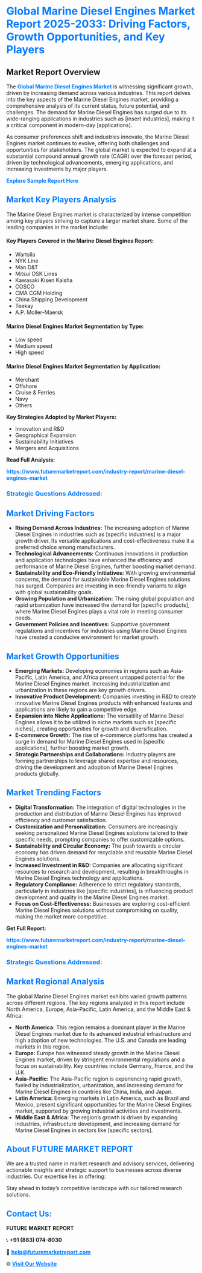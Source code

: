 <h1 style="color: #007BFF;">Global Marine Diesel Engines Market Report 2025-2033: Driving Factors, Growth Opportunities, and Key Players</h1>

<section id="overview">
<h2>Market Report Overview</h2>
<p>The <a href="https://www.futuremarketreport.com/industry-report/marine-diesel-engines-market" style="color: #007BFF; text-decoration: none;"><strong>Global Marine Diesel Engines Market</strong></a> is witnessing significant growth, driven by increasing demand across various industries. This report delves into the key aspects of the Marine Diesel Engines market, providing a comprehensive analysis of its current status, future potential, and challenges. The demand for Marine Diesel Engines has surged due to its wide-ranging applications in industries such as [insert industries], making it a critical component in modern-day [applications].</p>
<p>As consumer preferences shift and industries innovate, the Marine Diesel Engines market continues to evolve, offering both challenges and opportunities for stakeholders. The global market is expected to expand at a substantial compound annual growth rate (CAGR) over the forecast period, driven by technological advancements, emerging applications, and increasing investments by major players.</p>
</section>

<section id="overview">
<p><a href="https://www.futuremarketreport.com/request-sample/reportId=54093" style="color: #007BFF; text-decoration: none;"><strong>Explore Sample Report Here</strong></a></p>
</section>

<section id="key-players">
<h2 style="color: #007BFF;">Market Key Players Analysis</h2>
<p>The Marine Diesel Engines market is characterized by intense competition among key players striving to capture a larger market share. Some of the leading companies in the market include:</p>
<h4>Key Players Covered in the Marine Diesel Engines Report:</h4>
<ul><li>Wartsila</li><li>NYK Line</li><li>Man D&amp;T</li><li>Mitsui OSK Lines</li><li>Kawasaki Kisen Kaisha</li><li>COSCO</li><li>CMA CGM Holding</li><li>China Shipping Development</li><li>Teekay</li><li>A.P. Moller-Maersk</li></ul>
<h4>Marine Diesel Engines Market Segmentation by Type:</h4>
<ul><li>Low speed</li><li>Medium speed</li><li>High speed</li></ul>

<h4>Marine Diesel Engines Market Segmentation by Application:</h4>
<ul><li>Merchant</li><li>Offshore</li><li>Cruise &amp; Ferries</li><li>Navy</li><li>Others</li></ul>
<p><strong>Key Strategies Adopted by Market Players:</strong></p>
<ul>
<li>Innovation and R&D</li>
<li>Geographical Expansion</li>
<li>Sustainability Initiatives</li>
<li>Mergers and Acquisitions</li>
</ul>
</section>

<section>
<p><strong>Read Full Analysis: </strong></p><a href="https://www.futuremarketreport.com/industry-report/marine-diesel-engines-market" style="color: #007BFF; text-decoration: none;"><strong>https://www.futuremarketreport.com/industry-report/marine-diesel-engines-market</strong></a>
<h3 style="color: #007BFF;">Strategic Questions Addressed:</h3>
</section>

<section id="driving-factors">
<h2 style="color: #007BFF;">Market Driving Factors</h2>
<ul>
<li><strong>Rising Demand Across Industries:</strong> The increasing adoption of Marine Diesel Engines in industries such as [specific industries] is a major growth driver. Its versatile applications and cost-effectiveness make it a preferred choice among manufacturers.</li>
<li><strong>Technological Advancements:</strong> Continuous innovations in production and application technologies have enhanced the efficiency and performance of Marine Diesel Engines, further boosting market demand.</li>
<li><strong>Sustainability and Eco-Friendly Initiatives:</strong> With growing environmental concerns, the demand for sustainable Marine Diesel Engines solutions has surged. Companies are investing in eco-friendly variants to align with global sustainability goals.</li>
<li><strong>Growing Population and Urbanization:</strong> The rising global population and rapid urbanization have increased the demand for [specific products], where Marine Diesel Engines plays a vital role in meeting consumer needs.</li>
<li><strong>Government Policies and Incentives:</strong> Supportive government regulations and incentives for industries using Marine Diesel Engines have created a conducive environment for market growth.</li>
</ul>
</section>

<section id="growth-opportunities">
<h2 style="color: #007BFF;">Market Growth Opportunities</h2>
<ul>
<li><strong>Emerging Markets:</strong> Developing economies in regions such as Asia-Pacific, Latin America, and Africa present untapped potential for the Marine Diesel Engines market. Increasing industrialization and urbanization in these regions are key growth drivers.</li>
<li><strong>Innovative Product Development:</strong> Companies investing in R&D to create innovative Marine Diesel Engines products with enhanced features and applications are likely to gain a competitive edge.</li>
<li><strong>Expansion into Niche Applications:</strong> The versatility of Marine Diesel Engines allows it to be utilized in niche markets such as [specific niches], creating opportunities for growth and diversification.</li>
<li><strong>E-commerce Growth:</strong> The rise of e-commerce platforms has created a surge in demand for Marine Diesel Engines used in [specific applications], further boosting market growth.</li>
<li><strong>Strategic Partnerships and Collaborations:</strong> Industry players are forming partnerships to leverage shared expertise and resources, driving the development and adoption of Marine Diesel Engines products globally.</li>
</ul>
</section>

<section id="trending-factors">
<h2 style="color: #007BFF;">Market Trending Factors</h2>
<ul>
<li><strong>Digital Transformation:</strong> The integration of digital technologies in the production and distribution of Marine Diesel Engines has improved efficiency and customer satisfaction.</li>
<li><strong>Customization and Personalization:</strong> Consumers are increasingly seeking personalized Marine Diesel Engines solutions tailored to their specific needs, prompting companies to offer customizable options.</li>
<li><strong>Sustainability and Circular Economy:</strong> The push towards a circular economy has driven demand for recyclable and reusable Marine Diesel Engines solutions.</li>
<li><strong>Increased Investment in R&D:</strong> Companies are allocating significant resources to research and development, resulting in breakthroughs in Marine Diesel Engines technology and applications.</li>
<li><strong>Regulatory Compliance:</strong> Adherence to strict regulatory standards, particularly in industries like [specific industries], is influencing product development and quality in the Marine Diesel Engines market.</li>
<li><strong>Focus on Cost-Effectiveness:</strong> Businesses are exploring cost-efficient Marine Diesel Engines solutions without compromising on quality, making the market more competitive.</li>
</ul>
</section>

<section>
<p><strong>Get Full Report: </strong></p><a href="https://www.futuremarketreport.com/industry-report/marine-diesel-engines-market" style="color: #007BFF; text-decoration: none;"><strong>https://www.futuremarketreport.com/industry-report/marine-diesel-engines-market</strong></a>
<h3 style="color: #007BFF;">Strategic Questions Addressed:</h3>
</section>


<section id="regional-analysis">
<h2 style="color: #007BFF;">Market Regional Analysis</h2>
<p>The global Marine Diesel Engines market exhibits varied growth patterns across different regions. The key regions analyzed in this report include North America, Europe, Asia-Pacific, Latin America, and the Middle East & Africa:</p>
<ul>
<li><strong>North America:</strong> This region remains a dominant player in the Marine Diesel Engines market due to its advanced industrial infrastructure and high adoption of new technologies. The U.S. and Canada are leading markets in this region.</li>
<li><strong>Europe:</strong> Europe has witnessed steady growth in the Marine Diesel Engines market, driven by stringent environmental regulations and a focus on sustainability. Key countries include Germany, France, and the U.K.</li>
<li><strong>Asia-Pacific:</strong> The Asia-Pacific region is experiencing rapid growth, fueled by industrialization, urbanization, and increasing demand for Marine Diesel Engines in countries like China, India, and Japan.</li>
<li><strong>Latin America:</strong> Emerging markets in Latin America, such as Brazil and Mexico, present significant opportunities for the Marine Diesel Engines market, supported by growing industrial activities and investments.</li>
<li><strong>Middle East & Africa:</strong> The region’s growth is driven by expanding industries, infrastructure development, and increasing demand for Marine Diesel Engines in sectors like [specific sectors].</li>
</ul>
</section>

<footer>
<h2 style="color: #007BFF;">About FUTURE MARKET REPORT</h2>
<p>We are a trusted name in market research and advisory services, delivering actionable insights and strategic support to businesses across diverse industries. Our expertise lies in offering:</p>

<p>Stay ahead in today’s competitive landscape with our tailored research solutions.</p>

<h2 style="color: #007BFF;">Contact Us:</h2>
<p><strong>FUTURE MARKET REPORT</strong></p>
<p>📞 <strong>+91 (883) 074-8030</strong></p>
<p>📧 <strong><a href="mailto:help@futuremarketreport.com" style="color: #007BFF;">help@futuremarketreport.com</a></strong></p>
<p>🌐 <strong><a href="https://www.futuremarketreport.com/" style="color: #007BFF;">Visit Our Website</a></strong></p>
</footer>